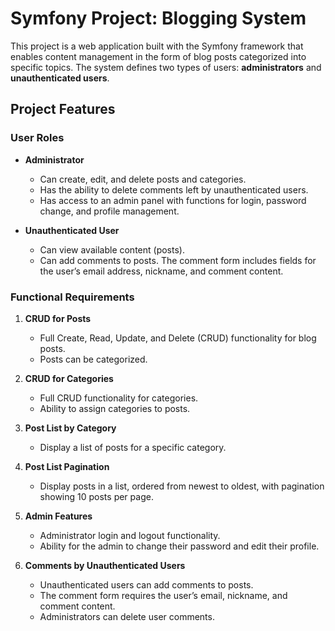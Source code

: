 # Symfony Project: Blogging System

This project is a web application built with the Symfony framework that enables content management in the form of blog posts categorized into specific topics. The system defines two types of users: **administrators** and **unauthenticated users**.

## Project Features

### User Roles

- **Administrator**
  - Can create, edit, and delete posts and categories.
  - Has the ability to delete comments left by unauthenticated users.
  - Has access to an admin panel with functions for login, password change, and profile management.

- **Unauthenticated User**
  - Can view available content (posts).
  - Can add comments to posts. The comment form includes fields for the user’s email address, nickname, and comment content.

### Functional Requirements

1. **CRUD for Posts**
   - Full Create, Read, Update, and Delete (CRUD) functionality for blog posts.
   - Posts can be categorized.

2. **CRUD for Categories**
   - Full CRUD functionality for categories.
   - Ability to assign categories to posts.

3. **Post List by Category**
   - Display a list of posts for a specific category.

4. **Post List Pagination**
   - Display posts in a list, ordered from newest to oldest, with pagination showing 10 posts per page.

5. **Admin Features**
   - Administrator login and logout functionality.
   - Ability for the admin to change their password and edit their profile.

6. **Comments by Unauthenticated Users**
   - Unauthenticated users can add comments to posts.
   - The comment form requires the user’s email, nickname, and comment content.
   - Administrators can delete user comments.



